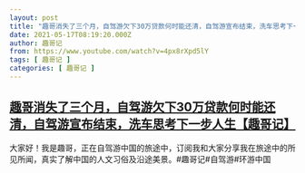 ```yaml
---
layout: post
title: "趣哥消失了三个月，自驾游欠下30万贷款何时能还清，自驾游宣布结束，洗车思考下一步人生【趣哥记】"
date: 2021-05-17T08:19:20.000Z
author: 趣哥记
from: https://www.youtube.com/watch?v=4px8rXpd5lY
tags: [ 趣哥记 ]
categories: [ 趣哥记 ]
---
```

<!--1621239560000-->
[趣哥消失了三个月，自驾游欠下30万贷款何时能还清，自驾游宣布结束，洗车思考下一步人生【趣哥记】](https://www.youtube.com/watch?v=4px8rXpd5lY)
------

<div>
大家好！我是趣哥，正在自驾游中国的旅途中，订阅我和大家分享我在旅途中的所见所闻，真实了解中国的人文习俗及沿途美景。#趣哥记#自驾游#环游中国
</div>
